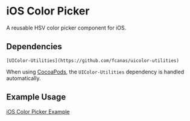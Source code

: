 # iOS Color Picker

A reusable HSV color picker component for iOS. 

## Dependencies

`[UIColor-Utilities](https://github.com/fcanas/uicolor-utilities)`

When using [CocoaPods](http://cocoapods.org), the `UIColor-Utilities` dependency is handled automatically.

## Example Usage

[iOS Color Picker Example](https://github.com/fcanas/ios-color-picker-example)
